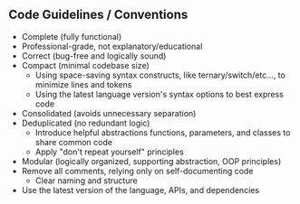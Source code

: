 ## Code Guidelines / Conventions

- Complete (fully functional)
- Professional-grade, not explanatory/educational
- Correct (bug-free and logically sound)
- Compact (minimal codebase size)
  - Using space-saving syntax constructs, like ternary/switch/etc..., to minimize lines and tokens
  - Using the latest language version's syntax options to best express code
- Consolidated (avoids unnecessary separation)
- Deduplicated (no redundant logic)
  - Introduce helpful abstractions functions, parameters, and classes to share common code
  - Apply "don't repeat yourself" principles
- Modular (logically organized, supporting abstraction, OOP principles)
- Remove all comments, relying only on self-documenting code
  - Clear naming and structure
- Use the latest version of the language, APIs, and dependencies
